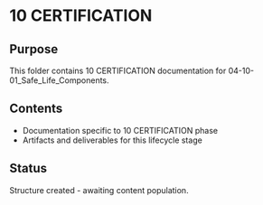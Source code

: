 # 10 CERTIFICATION

## Purpose
This folder contains 10 CERTIFICATION documentation for 04-10-01_Safe_Life_Components.

## Contents
- Documentation specific to 10 CERTIFICATION phase
- Artifacts and deliverables for this lifecycle stage

## Status
Structure created - awaiting content population.

